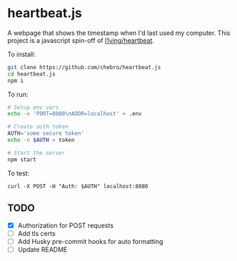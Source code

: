# heartbeat.js

A webpage that shows the timestamp when I'd last used my computer. This project is a javascript spin-off of [l1ving/heartbeat](https://github.com/l1ving/heartbeat).

To install:

```bash
git clone https://github.com/chebro/heartbeat.js
cd heartbeat.js
npm i
```

To run:

```bash
# Setup env vars
echo -e 'PORT=8080\nADDR=localhost' > .env

# Create auth token
AUTH='some secure token'
echo -n $AUTH > token

# Start the server
npm start
```

To test:

```
curl -X POST -H "Auth: $AUTH" localhost:8080
```

## TODO

- [x] Authorization for POST requests
- [ ] Add tls certs
- [ ] Add Husky pre-commit hooks for auto formatting
- [ ] Update README
